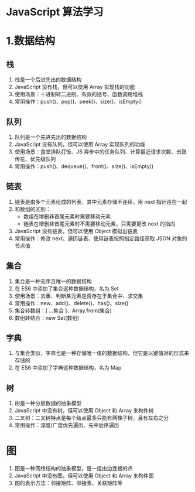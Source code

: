# JavaScript 算法学习

# 1.数据结构

## 栈
1. 栈是一个后进先出的数据结构
2. JavaScript 没有栈，但可以使用 Array 实现栈的功能
3. 使用场景：十进制转二进制、有效的括号、函数调用堆栈
4. 常用操作：push()、pop()、peek()、size()、isEmpty()

## 队列
1. 队列是一个先进先出的数据结构
2. JavaScript 没有队列，但可以使用 Array 实现队列的功能
3. 使用场景：食堂排队打饭、JS 异步中的任务队列、计算最近请求次数、击鼓传花、优先级队列
4. 常用操作：push()、dequeue()、front()、size()、isEmpty()

## 链表
1. 链表是由多个元素组成的列表，其中元素存储不连续，用 next 指针连在一起
2. 和数组的区别：
   * 数组在增删非首尾元素时需要移动元素
   * 链表在增删非首尾元素时不需要移动元素，只需要更改 next 的指向
3. JavaScript 没有链表，但可以使用 Object 模拟出链表
4. 常用操作：修改 next、遍历链表、使用链表按照指定路径获取 JSON 对象的节点值

## 集合
1. 集合是一种无序且唯一的数据结构
2. 在 ES6 中添加了集合这种数据结构，名为 Set
3. 使用场景：去重、判断某元素是否存在于集合中、求交集
4. 常用操作：new、add()、delete()、has()、size()
5. 集合转数组：[ ...集合 ]、Array.from(集合)
6. 数组转结合：new Set(数组)

## 字典
1. 与集合类似，字典也是一种存储唯一值的数据结构，但它是以键值对的形式来存储的
2. 在 ES6 中添加了字典这种数据结构，名为 Map

## 树
1. 树是一种分层数据的抽象模型
2. JavaScript 中没有树，但可以使用 Object 和 Array 来构件树
3. 二叉树：二叉树特点是每个结点最多只能有两棵子树，且有左右之分
4. 常用操作：深度/广度优先遍历、先中后序遍历

# 图
1. 图是一种网络结构的抽象模型，是一组由边连接的点
2. JavaScript 中没有图，但可以使用 Object 和 Array 来构件图
3. 图的表示方法：邻接矩阵、邻接表、关联矩阵等
